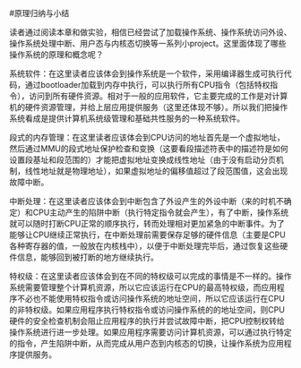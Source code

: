 #原理归纳与小结

读者通过阅读本章和做实验，相信已经尝试了加载操作系统、操作系统访问外设、操作系统处理中断、用户态与内核态切换等一系列小project。这里面体现了哪些操作系统的原理和概念呢？

系统软件：在这里读者应该体会到操作系统是一个软件，采用编译器生成可执行代码，通过bootloader加载到内存中执行，可以执行所有CPU指令（包括特权指令），访问到所有硬件资源。相对于一般的应用软件，它主要完成的工作是对计算机的硬件资源管理，并给上层应用提供服务（这里还体现不够）。所以我们把操作系统看成是提供计算机系统级管理和基础共性服务的一种系统软件。

段式的内存管理：在这里读者应该体会到CPU访问的地址首先是一个虚拟地址，然后通过MMU的段式地址保护检查和变换（这要看段描述符表中的描述符是如何设置段基址和段范围的）才能把虚拟地址变换成线性地址（由于没有启动分页机制，线性地址就是物理地址），如果虚拟地址的偏移值超过了段范围值，这会出现故障中断。

中断处理：在这里读者应该体会到中断包含了外设产生的外设中断（来的时机不确定）和CPU主动产生的陷阱中断（执行特定指令就会产生），有了中断，操作系统就可以随时打断CPU正常的顺序执行，转而处理相对更加紧急的中断事件。为了能够让CPU继续正常执行，在中断处理前需要保存足够的硬件信息（主要是CPU各种寄存器的值，一般放在内核栈中），以便于中断处理完毕后，通过恢复这些硬件信息，能够回到被打断的地方继续执行。

特权级：在这里读者应该体会到在不同的特权级可以完成的事情是不一样的。操作系统需要管理整个计算机资源，所以它应该运行在CPU的最高特权级，而应用程序不必也不能使用特权指令或访问操作系统的地址空间，所以它应该运行在CPU的非特权级。如果应用程序执行特权指令或访问操作系统的的地址空间，则CPU硬件的安全检查机制会阻止应用程序的执行并尝试故障中断，把CPU控制权转给操作系统进行进一步处理。如果应用程序需要访问计算机资源，可以通过执行特定的指令，产生陷阱中断，从而完成从用户态到内核态的切换，让操作系统为应用程序提供服务。
